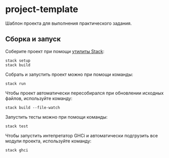 # project-template

Шаблон проекта для выполнения практического задания.

## Сборка и запуск

Соберите проект при помощи [утилиты Stack](https://www.haskellstack.org):

```
stack setup
stack build
```

Собрать и запустить проект можно при помощи команды:

```
stack run
```

Чтобы проект автоматически пересобирался при обновлении исходных файлов, используйте команду:

```
stack build --file-watch
```

Запустить тесты можно при помощи команды:

```
stack test
```

Чтобы запустить интепретатор GHCi и автоматически подгрузить все модули проекта, используйте команду:

```
stack ghci
```
